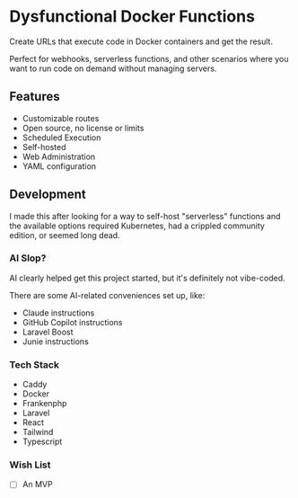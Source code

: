 # Dysfunctional Docker Functions

Create URLs that execute code in Docker containers and get the result.

Perfect for webhooks, serverless functions, and other scenarios
where you want to run code on demand without managing servers.

## Features

- Customizable routes
- Open source, no license or limits
- Scheduled Execution
- Self-hosted
- Web Administration
- YAML configuration

## Development

I made this after looking for a way to self-host "serverless" functions
and the available options required Kubernetes, had a crippled community
edition, or seemed long dead.

### AI Slop?

AI clearly helped get this project started, but it's definitely not
vibe-coded.

There are some AI-related conveniences set up, like:

- Claude instructions
- GitHub Copilot instructions
- Laravel Boost
- Junie instructions

### Tech Stack

- Caddy
- Docker
- Frankenphp
- Laravel
- React
- Tailwind
- Typescript

### Wish List

- [ ] An MVP

